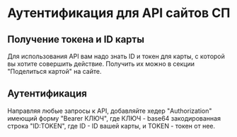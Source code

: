 # Аутентификация для API сайтов СП

## Получение токена и ID карты

Для использования API вам надо знать ID и токен для карты, с которой вы хотите совершить действие. Получить их можно в секции "Поделиться картой" на сайте.

## Аутентификация

Направляя любые запросы к API, добавляйте хедер "Authorization" имеющий форму "Bearer КЛЮЧ", где КЛЮЧ - base64 закодированная строка "ID:TOKEN", где ID - ID вашей карты, и TOKEN - токен от нее.
